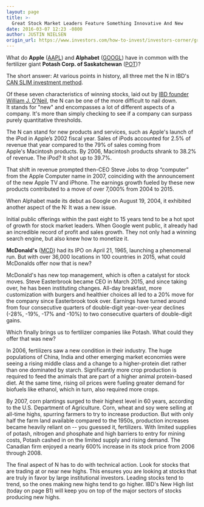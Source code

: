```yaml
---
layout: page
title: >-
  Great Stock Market Leaders Feature Something Innovative And New
date: 2016-03-07 12:23 -0800
author: JUSTIN NIELSEN
origin_url: https://www.investors.com/how-to-invest/investors-corner/great-stock-market-leaders-always-feature-something-innovative-and-new
---
```





What do **Apple** ([AAPL](https://research.investors.com/quote.aspx?symbol=AAPL)) and **Alphabet** ([GOOGL](https://research.investors.com/quote.aspx?symbol=GOOGL)) have in common with the fertilizer giant **Potash Corp. of Saskatchewan** ([POT](https://research.investors.com/quote.aspx?symbol=POT))?


The short answer: At various points in history, all three met the N in IBD's [CAN SLIM investment method](http://education.investors.com/courselandingpage.aspx?id=735749).


Of these seven characteristics of winning stocks, laid out by [IBD founder William J. O’Neil](https://www.investors.com/news/management/leaders-and-success/bill-oneil-ibd-founder-and-stock-investor-success-tips/), the N can be one of the more difficult to nail down. It stands for "new" and encompasses a lot of different aspects of a company. It's more than simply checking to see if a company can surpass purely quantitative thresholds.


The N can stand for new products and services, such as Apple's launch of the iPod in Apple’s 2002 fiscal year. Sales of iPods accounted for 2.5% of revenue that year compared to the 79% of sales coming from Apple's Macintosh products. By 2006, Macintosh products shrank to 38.2% of revenue. The iPod? It shot up to 39.7%.


That shift in revenue prompted then-CEO Steve Jobs to drop “computer” from the Apple Computer name in 2007, coinciding with the announcement of the new Apple TV and iPhone. The earnings growth fueled by these new products contributed to a move of over 7,000% from 2004 to 2015.


When Alphabet made its debut as Google on August 19, 2004, it exhibited another aspect of the N: It was a new issue.


Initial public offerings within the past eight to 15 years tend to be a hot spot of growth for stock market leaders. When Google went public, it already had an incredible record of profit and sales growth. They not only had a winning search engine, but also knew how to monetize it.


**McDonald's** ([MCD](https://research.investors.com/quote.aspx?symbol=MCD)) had its IPO on April 21, 1965, launching a phenomenal run. But with over 36,000 locations in 100 countries in 2015, what could McDonalds offer now that is new?


McDonald's has new top management, which is often a catalyst for stock moves. Steve Easterbrook became CEO in March 2015, and since taking over, he has been instituting changes. All-day breakfast, more customization with burgers and healthier choices all led to a 20% move for the company since Easterbrook took over. Earnings have turned around from four consecutive quarters of double-digit year-over-year declines (-28%, -19%, -17% and -10%) to two consecutive quarters of double-digit gains.


Which finally brings us to fertilizer companies like Potash. What could they offer that was new?


In 2006, fertilizers saw a new condition in their industry. The huge populations of China, India and other emerging market economies were seeing a rising middle class and a change to a higher-protein diet rather than one dominated by starch. Significantly more crop production is required to feed the animals that are part of a higher animal protein-based diet. At the same time, rising oil prices were fueling greater demand for biofuels like ethanol, which in turn, also required more crops.


By 2007, corn plantings surged to their highest level in 60 years, according to the U.S. Department of Agriculture. Corn, wheat and soy were selling at all-time highs, spurring farmers to try to increase production. But with only half the farm land available compared to the 1950s, production increases became heavily reliant on -- you guessed it, fertilizers. With limited supplies of potash, nitrogen and phosphate and high barriers to entry for mining costs, Potash cashed in on the limited supply and rising demand. The Canadian firm enjoyed a nearly 600% increase in its stock price from 2006 through 2008.


The final aspect of N has to do with technical action. Look for stocks that are trading at or near new highs. This ensures you are looking at stocks that are truly in favor by large institutional investors. Leading stocks tend to trend, so the ones making new highs tend to go higher. IBD's New High list (today on page B1) will keep you on top of the major sectors of stocks producing new highs.





